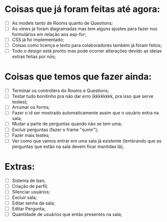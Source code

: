 # Coisas que já foram feitas até agora:

- [ ] As models tanto de Rooms quanto de Questions;
- [ ] As views já foram diagramadas mas tem alguns ajustes para fazer nos formulários em relação aos asp-for; 
- [ ] CSS já foi implementado;
- [ ] Coisas como licença e texto para colaboradores também já foram feitos;
- [ ] Todo o design está pronto mas pode ocorrer alterações devido as ideias extras feitas por nós; 

# Coisas que temos que fazer ainda:

- [ ] Terminar os controllers do Rooms e Questions;
- [ ] Testar tudo bonitinho pra não dar erro (kkkkkkkk, pra isso que serve testes);
- [ ] Arrumar os forms;
- [ ] Fazer o id ser mostrado automaticamente assim que o usuário entra na sala;
- [ ] Mudar a parte de perguntas quando não se tem uma;
- [ ]  Excluir perguntas (fazer o frame "sumir");
- [ ] Fazer mais testes;
- [ ] Ver como que vamos entrar em uma sala já existente (lembrando que as perguntas que estão na sala devem ficar mantidas lá);

# Extras:

- [ ] Sistema de ban;
- [ ] Criação de perfil;
- [ ] Silenciar usuários;
- [ ] Excluir sala;
- [ ] Editar senha da sala;
- [ ] Editar Pergunta;
- [ ] Quantidade de usuários que então presentes na sala;